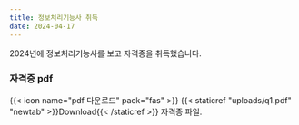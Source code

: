 ```yaml
---
title: 정보처리기능사 취득
date: 2024-04-17
---
```

2024년에 정보처리기능사를 보고 자격증을 취득했습니다.
  


### 자격증 pdf
{{< icon name="pdf 다운로드" pack="fas" >}} {{< staticref "uploads/q1.pdf" "newtab" >}}Download{{< /staticref >}} 자격증 파일.
